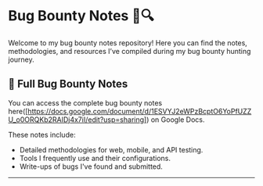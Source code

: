 # Bug Bounty Notes 🐞🔍

Welcome to my bug bounty notes repository! Here you can find the notes, methodologies, and resources I’ve compiled during my bug bounty hunting journey.

## 📄 Full Bug Bounty Notes
You can access the complete bug bounty notes here([https://docs.google.com/document/d/1ESVYJ2eWPzBcptO6YoPfUZZU_o0ORQKb2RAIDj4x7iI/edit?usp=sharing]) on Google Docs.

These notes include:
- Detailed methodologies for web, mobile, and API testing.
- Tools I frequently use and their configurations.
- Write-ups of bugs I've found and submitted.

---


